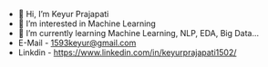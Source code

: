 - 👋 Hi, I’m Keyur Prajapati
- 👀 I’m interested in Machine Learning
- 🌱 I’m currently learning Machine Learning, NLP, EDA, Big Data...
- E-Mail  -  1593keyur@gmail.com
- Linkdin -  https://www.linkedin.com/in/keyurprajapati1502/
<!---
ikeyur15/ikeyur15 is a ✨ special ✨ repository because its `README.md` (this file) appears on your GitHub profile.
You can click the Preview link to take a look at your changes.
--->
